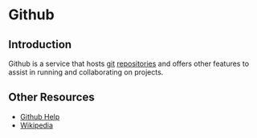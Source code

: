 # Github

## Introduction

Github is a service that hosts [git](#git)
[repositories](version_control#repositories) and offers other features
to assist in running and collaborating on projects.

## Other Resources

* [Github Help](https://help.github.com/)
* [Wikipedia](https://en.wikipedia.org/wiki/GitHub)
